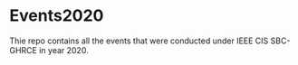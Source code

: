 # Events2020
Thie repo contains all the events that were conducted under IEEE CIS SBC- GHRCE in year 2020.  

